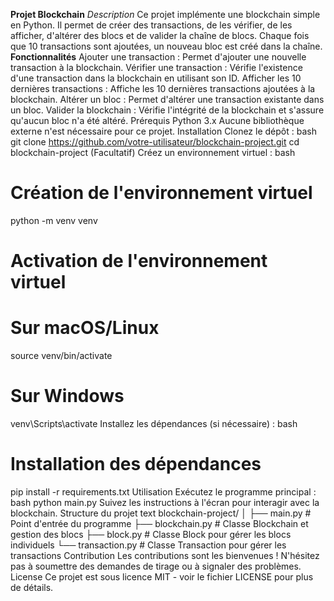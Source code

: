 **Projet Blockchain**
*Description*
Ce projet implémente une blockchain simple en Python. Il permet de créer des transactions, de les vérifier, de les afficher, d'altérer des blocs et de valider la chaîne de blocs. Chaque fois que 10 transactions sont ajoutées, un nouveau bloc est créé dans la chaîne.
**Fonctionnalités**
Ajouter une transaction : Permet d'ajouter une nouvelle transaction à la blockchain.
Vérifier une transaction : Vérifie l'existence d'une transaction dans la blockchain en utilisant son ID.
Afficher les 10 dernières transactions : Affiche les 10 dernières transactions ajoutées à la blockchain.
Altérer un bloc : Permet d'altérer une transaction existante dans un bloc.
Valider la blockchain : Vérifie l'intégrité de la blockchain et s'assure qu'aucun bloc n'a été altéré.
Prérequis
Python 3.x
Aucune bibliothèque externe n'est nécessaire pour ce projet.
Installation
Clonez le dépôt :
bash
git clone https://github.com/votre-utilisateur/blockchain-project.git
cd blockchain-project
(Facultatif) Créez un environnement virtuel :
bash
# Création de l'environnement virtuel
python -m venv venv

# Activation de l'environnement virtuel
# Sur macOS/Linux
source venv/bin/activate
# Sur Windows
venv\Scripts\activate
Installez les dépendances (si nécessaire) :
bash
# Installation des dépendances
pip install -r requirements.txt
Utilisation
Exécutez le programme principal :
bash
python main.py
Suivez les instructions à l'écran pour interagir avec la blockchain.
Structure du projet
text
blockchain-project/
│
├── main.py            # Point d'entrée du programme
├── blockchain.py      # Classe Blockchain et gestion des blocs
├── block.py           # Classe Block pour gérer les blocs individuels
└── transaction.py     # Classe Transaction pour gérer les transactions
Contribution
Les contributions sont les bienvenues ! N'hésitez pas à soumettre des demandes de tirage ou à signaler des problèmes.
License
Ce projet est sous licence MIT - voir le fichier LICENSE pour plus de détails.

